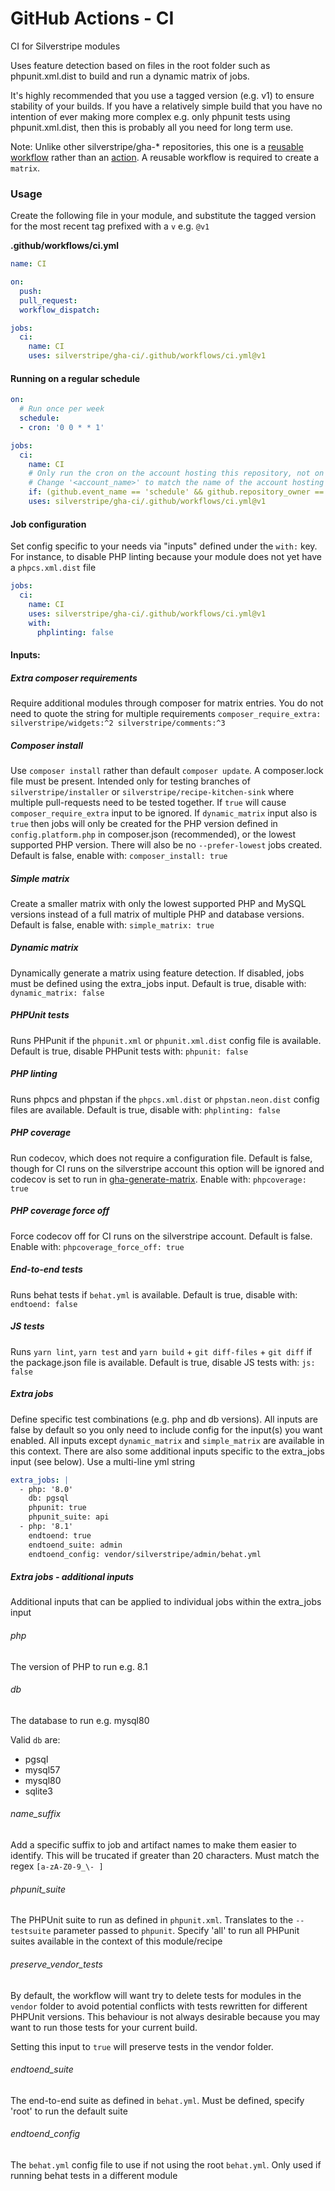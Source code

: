 # GitHub Actions - CI

CI for Silverstripe modules

Uses feature detection based on files in the root folder such as phpunit.xml.dist to build and run a dynamic matrix of jobs.

It's highly recommended that you use a tagged version (e.g. v1) to ensure stability of your builds. If you have a relatively simple build that you have no intention of ever making more complex e.g. only phpunit tests using phpunit.xml.dist, then this is probably all you need for long term use.

Note: Unlike other silverstripe/gha-* repositories, this one is a [reusable workflow](https://docs.github.com/en/actions/using-workflows/reusing-workflows) rather than an [action](https://docs.github.com/en/actions/creating-actions/creating-a-composite-action). A reusable workflow is required to create a `matrix`.

### Usage

Create the following file in your module, and substitute the tagged version for the most recent tag prefixed with a `v` e.g. `@v1`

**.github/workflows/ci.yml**
```yml
name: CI

on:
  push:
  pull_request:
  workflow_dispatch:

jobs:
  ci:
    name: CI
    uses: silverstripe/gha-ci/.github/workflows/ci.yml@v1
```

#### Running on a regular schedule

```yml
on:
  # Run once per week
  schedule:
  - cron: '0 0 * * 1'

jobs:
  ci:
    name: CI
    # Only run the cron on the account hosting this repository, not on the accounts of forks
    # Change '<account_name>' to match the name of the account hosting this repository
    if: (github.event_name == 'schedule' && github.repository_owner == '<account_name>') || (github.event_name != 'schedule')
    uses: silverstripe/gha-ci/.github/workflows/ci.yml@v1
```

#### Job configuration

Set config specific to your needs via "inputs" defined under the `with:` key. For instance, to disable PHP linting because your module does not yet have a `phpcs.xml.dist` file

```yml
jobs:
  ci:
    name: CI
    uses: silverstripe/gha-ci/.github/workflows/ci.yml@v1
    with:
      phplinting: false
```

#### Inputs:

##### Extra composer requirements
Require additional modules through composer for matrix entries. You do not need to quote the string for multiple requirements
`composer_require_extra: silverstripe/widgets:^2 silverstripe/comments:^3`

##### Composer install
Use `composer install` rather than default `composer update`. A composer.lock file must be present. Intended only for testing branches of `silverstripe/installer` or `silverstripe/recipe-kitchen-sink` where multiple pull-requests need to be tested together. If `true` will cause `composer_require_extra` input to be ignored. If `dynamic_matrix` input also is `true` then jobs will only be created for the PHP version defined in `config.platform.php` in composer.json (recommended), or the lowest supported PHP version. There will also be no `--prefer-lowest` jobs created. Default is false, enable with:
`composer_install: true`

##### Simple matrix
Create a smaller matrix with only the lowest supported PHP and MySQL versions instead of a full matrix of multiple PHP and database versions. Default is false, enable with:
`simple_matrix: true`

##### Dynamic matrix
Dynamically generate a matrix using feature detection. If disabled, jobs must be defined using the extra_jobs input. Default is true, disable with:
`dynamic_matrix: false`

##### PHPUnit tests
Runs PHPunit if the `phpunit.xml` or `phpunit.xml.dist` config file is available. Default is true, disable PHPunit tests with:
`phpunit: false`

##### PHP linting
Runs phpcs and phpstan if the `phpcs.xml.dist` or `phpstan.neon.dist` config files are available. Default is true, disable with:
`phplinting: false`

##### PHP coverage
Run codecov, which does not require a configuration file. Default is false, though for CI runs on the silverstripe account this option will be ignored and codecov is set to run in [gha-generate-matrix](https://github.com/silvestripe/gha-matrix). Enable with:
`phpcoverage: true`

##### PHP coverage force off
Force codecov off for CI runs on the silverstripe account. Default is false. Enable with:
`phpcoverage_force_off: true`

##### End-to-end tests
Runs behat tests if `behat.yml` is available. Default is true, disable with:
`endtoend: false`

##### JS tests
Runs `yarn lint`, `yarn test` and `yarn build` + `git diff-files` + `git diff` if the package.json file is available. Default is true, disable JS tests with:
`js: false`

##### Extra jobs
Define specific test combinations (e.g. php and db versions). All inputs are false by default so you only need to include config for the input(s) you want enabled. All inputs except `dynamic_matrix` and `simple_matrix` are available in this context. There are also some additional inputs specific to the extra_jobs input (see below). Use a multi-line yml string
```yml
extra_jobs: |
  - php: '8.0'
    db: pgsql
    phpunit: true
    phpunit_suite: api
  - php: '8.1'
    endtoend: true
    endtoend_suite: admin
    endtoend_config: vendor/silverstripe/admin/behat.yml
```

##### Extra jobs - additional inputs
Additional inputs that can be applied to individual jobs within the extra_jobs input

###### php
The version of PHP to run e.g. 8.1

###### db
The database to run e.g. mysql80

Valid `db` are:
- pgsql
- mysql57
- mysql80
- sqlite3

###### name_suffix
Add a specific suffix to job and artifact names to make them easier to identify. This will be trucated if greater than 20 characters. Must match the regex `[a-zA-Z0-9_\- ]`

###### phpunit_suite
The PHPUnit suite to run as defined in `phpunit.xml`. Translates to the `--testsuite` parameter passed to `phpunit`. Specify 'all' to run all PHPunit suites available in the context of this module/recipe

###### preserve_vendor_tests
By default, the workflow will want try to delete tests for modules in the `vendor` folder to avoid potential conflicts with tests rewritten for different PHPUnit versions. This behaviour is not always desirable because you may want to run those tests for your current build.

Setting this input to `true` will preserve tests in the vendor folder.

###### endtoend_suite
The end-to-end suite as defined in `behat.yml`. Must be defined, specify 'root' to run the default suite

###### endtoend_config
The `behat.yml` config file to use if not using the root `behat.yml`. Only used if running behat tests in a different module
